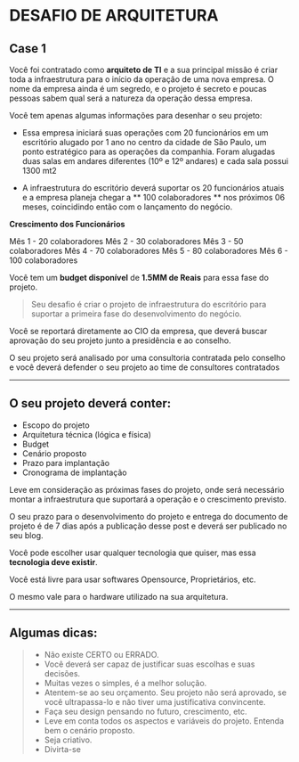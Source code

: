 DESAFIO DE ARQUITETURA
======

Case 1
------


Você foi contratado como **arquiteto de TI** e a sua principal missão é criar toda a infraestrutura para o início da operação de uma nova empresa. O nome da empresa ainda é um segredo, e o projeto é secreto e poucas pessoas sabem qual será a natureza da operação dessa empresa.

Você tem apenas algumas informações para desenhar o seu projeto:

* Essa empresa iniciará suas operações com 20 funcionários em um escritório alugado por 1 ano no centro da cidade de São Paulo, um ponto estratégico para as operações da companhia. Foram alugadas duas salas em andares diferentes (10º e 12º andares) e cada sala possui 1300 mt2

* A infraestrutura do escritório deverá suportar os 20 funcionários atuais e a empresa planeja chegar a ** 100 colaboradores ** nos próximos 06 meses, coincidindo então com o lançamento do negócio.


**Crescimento dos Funcionários**

Mês 1 - 20 colaboradores
Mês 2 - 30 colaboradores
Mês 3 - 50 colaboradores
Mês 4 - 70 colaboradores
Mês 5 - 80 colaboradores
Mês 6 - 100 colaboradores



Você tem um **budget disponível** de **1.5MM de Reais** para essa fase do projeto.

> Seu desafio é criar o projeto de infraestrutura do escritório para suportar a primeira fase do desenvolvimento do negócio.

Você se reportará diretamente ao CIO da empresa, que deverá buscar aprovação do seu projeto junto a presidência e ao conselho.

O seu projeto será analisado por uma consultoria contratada pelo conselho e você deverá defender o seu projeto ao time de consultores contratados

---

## O seu projeto deverá conter:

+ Escopo do projeto
+ Arquitetura técnica (lógica e física)
+ Budget
+ Cenário proposto
+ Prazo para implantação
+ Cronograma de implantação

Leve em consideração as próximas fases do projeto, onde será necessário montar a infraestrutura que suportará a operação e o crescimento previsto.

O seu prazo para o desenvolvimento do projeto e entrega do documento de projeto é de 7 dias após a publicação desse post e deverá ser publicado no seu blog.

Você pode escolher usar qualquer tecnologia que quiser, mas essa **tecnologia deve existir**.

Você está livre para usar softwares Opensource, Proprietários, etc.

O mesmo vale para o hardware utilizado na sua arquitetura.

---

## Algumas dicas:

> + Não existe CERTO ou ERRADO.
> + Você deverá ser capaz de justificar suas escolhas e suas decisões.
> + Muitas vezes o simples, é a melhor solução.
> + Atentem-se ao seu orçamento. Seu projeto não será aprovado, se você ultrapassa-lo e não tiver uma justificativa convincente.
> + Faça seu design pensando no futuro, crescimento, etc.
> + Leve em conta todos os aspectos e variáveis do projeto. Entenda bem o cenário proposto.
> + Seja criativo.
> + Divirta-se 
